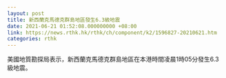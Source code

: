 ```yaml
---
layout: post
title: 新西蘭克馬德克群島地區發生6.3級地震
date: 2021-06-21 01:52:08.000000000 +08:00
link: https://news.rthk.hk/rthk/ch/component/k2/1596827-20210621.htm
categories: rthk
---
```


美國地質勘探局表示，新西蘭克馬德克群島地區在本港時間凌晨1時05分發生6.3級地震。
